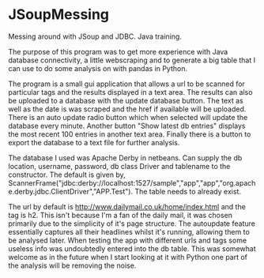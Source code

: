# JSoupMessing

Messing around with JSoup and JDBC. Java training.

The purpose of this program was to get more experience with Java database connectivity, a little webscraping and to generate a big table that I can use to do some analysis on with pandas in Python. 

The program is a small gui application that allows a url to be scanned for particular tags and the results displayed in a text area. The results can also be uploaded to a database with the update database button. The text as well as the date is was scraped and the href if available will be uploaded. There is an auto update radio button which when selected will update the database every minute. Another button "Show latest db entries" displays the most recent 100 entries in another text area. Finally there is a button to export the database to a text file for further analysis.

The database I used was Apache Derby in netbeans. Can supply the db location, username, password, db class Driver and tablename to the constructor. The default is given by, ScannerFrame("jdbc:derby://localhost:1527/sample","app","app","org.apache.derby.jdbc.ClientDriver","APP.Test"). The table needs to already exist. 

The url by default is http://www.dailymail.co.uk/home/index.html and the tag is h2. This isn't because I'm a fan of the daily mail, it was chosen primarily due to the simplicity of it's page structure. The autoupdate feature essentially captures all their headlines whilst it's running, allowing them to be analysed later. When testing the app with different urls and tags some useless info was undoubtedly entered into the db table. This was somewhat welcome as in the future when I start looking at it with Python one part of the analysis will be removing the noise.





